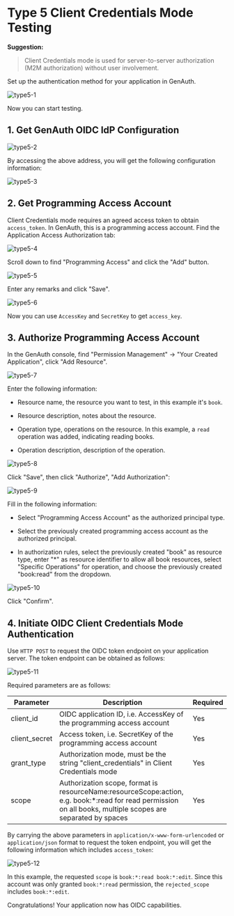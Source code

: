 # Type 5 Client Credentials Mode Testing

<LastUpdated/>

**Suggestion:**

> Client Credentials mode is used for server-to-server authorization (M2M authorization) without user involvement.

Set up the authentication method for your application in GenAuth.

![type5-1](./images/type5-1.png)

Now you can start testing.

## 1. Get GenAuth OIDC IdP Configuration

![type5-2](./images/type5-2.png)

By accessing the above address, you will get the following configuration information:

![type5-3](./images/type5-3.png)

## 2. Get Programming Access Account

Client Credentials mode requires an agreed access token to obtain `access_token`. In GenAuth, this is a programming access account.
Find the Application Access Authorization tab:

![type5-4](./images/type5-4.png)

Scroll down to find "Programming Access" and click the "Add" button.

![type5-5](./images/type5-5.png)

Enter any remarks and click "Save".

![type5-6](./images/type5-6.png)

Now you can use `AccessKey` and `SecretKey` to get `access_key`.

## 3. Authorize Programming Access Account

In the GenAuth console, find "Permission Management" -> "Your Created Application", click "Add Resource".

![type5-7](./images/type5-7.png)

Enter the following information:

- Resource name, the resource you want to test, in this example it's `book`.

- Resource description, notes about the resource.

- Operation type, operations on the resource. In this example, a `read` operation was added, indicating reading books.

- Operation description, description of the operation.

![type5-8](./images/type5-8.png)

Click "Save", then click "Authorize", "Add Authorization":

![type5-9](./images/type5-9.png)

Fill in the following information:

- Select "Programming Access Account" as the authorized principal type.

- Select the previously created programming access account as the authorized principal.

- In authorization rules, select the previously created "book" as resource type, enter "\*" as resource identifier to allow all book resources, select "Specific Operations" for operation, and choose the previously created "book:read" from the dropdown.

![type5-10](./images/type5-10.png)

Click "Confirm".

## 4. Initiate OIDC Client Credentials Mode Authentication

Use `HTTP POST` to request the OIDC token endpoint on your application server. The token endpoint can be obtained as follows:

![type5-11](./images/type5-11.png)

Required parameters are as follows:

| Parameter     | Description                                                                                                                                                   | Required |
| ------------- | ------------------------------------------------------------------------------------------------------------------------------------------------------------- | -------- |
| client_id     | OIDC application ID, i.e. AccessKey of the programming access account                                                                                         | Yes      |
| client_secret | Access token, i.e. SecretKey of the programming access account                                                                                                | Yes      |
| grant_type    | Authorization mode, must be the string "client_credentials" in Client Credentials mode                                                                        | Yes      |
| scope         | Authorization scope, format is resourceName:resourceScope:action, e.g. book:\*:read for read permission on all books, multiple scopes are separated by spaces | Yes      |

By carrying the above parameters in `application/x-www-form-urlencoded` or `application/json` format to request the token endpoint, you will get the following information which includes `access_token`:

![type5-12](./images/type5-11.png)

In this example, the requested `scope` is `book:*:read book:*:edit`. Since this account was only granted `book:*:read` permission, the `rejected_scope` includes `book:*:edit`.

Congratulations! Your application now has OIDC capabilities.
